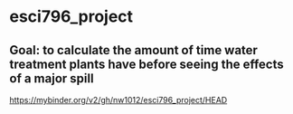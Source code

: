 # esci796_project
## Goal: to calculate the amount of time water treatment plants have before seeing the effects of a major spill
https://mybinder.org/v2/gh/nw1012/esci796_project/HEAD
